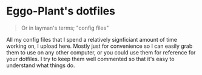 # Eggo-Plant's dotfiles

> Or in layman's terms; "config files"

All my config files that I spend a relatively signficiant amount of time working on, I upload here. Mostly just for convenience so I can easily grab them to use on any other computer, or you could use them for reference for your dotfiles. I try to keep them well commented so that it's easy to understand what things do.
